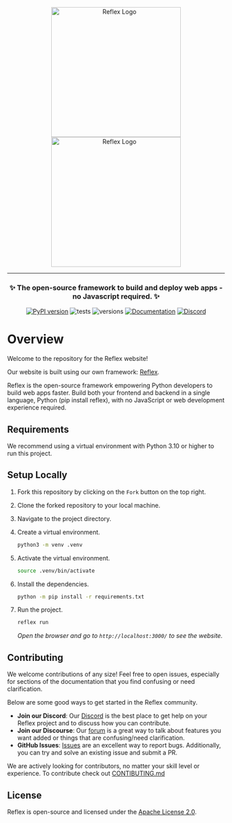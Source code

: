 <div align="center">
<img src="https://raw.githubusercontent.com/reflex-dev/reflex/main/docs/images/reflex_dark.svg#gh-light-mode-only" alt="Reflex Logo" width="300px">
<img src="https://raw.githubusercontent.com/reflex-dev/reflex/main/docs/images/reflex_light.svg#gh-dark-mode-only" alt="Reflex Logo" width="300px">

<hr>

### **✨ The open-source framework to build and deploy web apps - no Javascript required. ✨**
[![PyPI version](https://badge.fury.io/py/reflex.svg)](https://badge.fury.io/py/reflex)
![tests](https://github.com/pynecone-io/pynecone/actions/workflows/integration.yml/badge.svg)
![versions](https://img.shields.io/pypi/pyversions/reflex.svg)
[![Documentation](https://img.shields.io/badge/Documentation%20-Introduction%20-%20%23007ec6)](https://reflex.dev/docs/getting-started/introduction/)
[![Discord](https://img.shields.io/discord/1029853095527727165?color=%237289da&label=Discord)](https://discord.gg/T5WSbC2YtQ)
</div>

# Overview

Welcome to the repository for the Reflex website!

Our website is built using our own framework: [Reflex](https://reflex.dev/).

Reflex is the open-source framework empowering Python developers to build web apps faster.
Build both your frontend and backend in a single language, Python (pip install reflex), with no JavaScript or web development experience required.

## Requirements

We recommend using a virtual environment with Python 3.10 or higher to run this project.

## Setup Locally

1. Fork this repository by clicking on the `Fork` button on the top right.
2. Clone the forked repository to your local machine.
3. Navigate to the project directory.
4. Create a virtual environment.

    ```bash
    python3 -m venv .venv
    ```

5. Activate the virtual environment.

    ```bash
    source .venv/bin/activate
    ```

6. Install the dependencies.

    ```bash
    python -m pip install -r requirements.txt
    ```

7. Run the project.

    ```bash
    reflex run
    ```

    *Open the browser and go to `http://localhost:3000/` to see the website.*

## Contributing

We welcome contributions of any size!
Feel free to open issues, especially for sections of the documentation that you find confusing or need clarification.

Below are some good ways to get started in the Reflex community.

 - **Join our Discord**: Our [Discord](https://discord.gg/T5WSbC2YtQ) is the best place to get help on your Reflex project and to discuss how you can contribute.
 - **Join our Discourse**: Our [forum](https://forum.reflex.dev/) is a great way to talk about features you want added or things that are confusing/need clarification.
 - **GitHub Issues**: [Issues](https://github.com/reflex-dev/reflex/issues) are an excellent way to report bugs. Additionally, you can try and solve an existing issue and submit a PR.

We are actively looking for contributors, no matter your skill level or experience. To contribute check out [CONTIBUTING.md](https://github.com/reflex-dev/reflex/blob/main/CONTRIBUTING.md)

## License

Reflex is open-source and licensed under the [Apache License 2.0](LICENSE).
